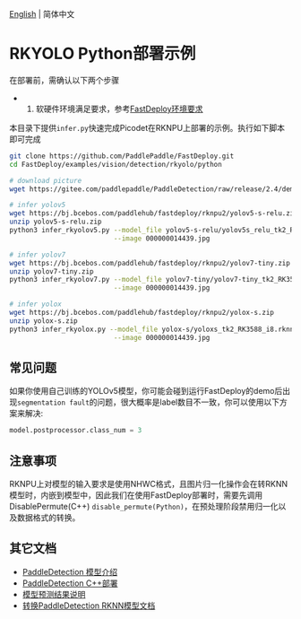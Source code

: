 [English](README.md) | 简体中文
# RKYOLO Python部署示例

在部署前，需确认以下两个步骤

- 1. 软硬件环境满足要求，参考[FastDeploy环境要求](../../../../../docs/cn/build_and_install/rknpu2.md)

本目录下提供`infer.py`快速完成Picodet在RKNPU上部署的示例。执行如下脚本即可完成

```bash
git clone https://github.com/PaddlePaddle/FastDeploy.git
cd FastDeploy/examples/vision/detection/rkyolo/python

# download picture
wget https://gitee.com/paddlepaddle/PaddleDetection/raw/release/2.4/demo/000000014439.jpg

# infer yolov5
wget https://bj.bcebos.com/paddlehub/fastdeploy/rknpu2/yolov5-s-relu.zip
unzip yolov5-s-relu.zip
python3 infer_rkyolov5.py --model_file yolov5-s-relu/yolov5s_relu_tk2_RK3588_i8.rknn \
                          --image 000000014439.jpg

# infer yolov7
wget https://bj.bcebos.com/paddlehub/fastdeploy/rknpu2/yolov7-tiny.zip
unzip yolov7-tiny.zip
python3 infer_rkyolov7.py --model_file yolov7-tiny/yolov7-tiny_tk2_RK3588_i8.rknn \
                          --image 000000014439.jpg

# infer yolox
wget https://bj.bcebos.com/paddlehub/fastdeploy/rknpu2/yolox-s.zip
unzip yolox-s.zip
python3 infer_rkyolox.py --model_file yolox-s/yoloxs_tk2_RK3588_i8.rknn \
                          --image 000000014439.jpg
```

## 常见问题

如果你使用自己训练的YOLOv5模型，你可能会碰到运行FastDeploy的demo后出现`segmentation fault`的问题，很大概率是label数目不一致，你可以使用以下方案来解决:

```python
model.postprocessor.class_num = 3
```

## 注意事项
RKNPU上对模型的输入要求是使用NHWC格式，且图片归一化操作会在转RKNN模型时，内嵌到模型中，因此我们在使用FastDeploy部署时，需要先调用DisablePermute(C++) `disable_permute(Python)`，在预处理阶段禁用归一化以及数据格式的转换。

## 其它文档

- [PaddleDetection 模型介绍](..)
- [PaddleDetection C++部署](../cpp)
- [模型预测结果说明](../../../../../docs/api/vision_results/)
- [转换PaddleDetection RKNN模型文档](../README.md)
